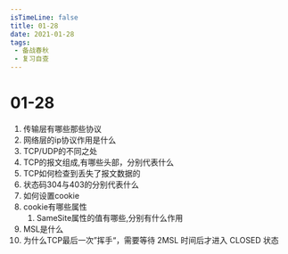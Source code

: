 ```yaml
---
isTimeLine: false
title: 01-28
date: 2021-01-28
tags:
 - 备战春秋
 - 复习自查
---
```

# 01-28

1. 传输层有哪些那些协议
2. 网络层的ip协议作用是什么
3. TCP/UDP的不同之处
4. TCP的报文组成,有哪些头部，分别代表什么
5. TCP如何检查到丢失了报文数据的
6. 状态码304与403的分别代表什么
7. 如何设置cookie
8. cookie有哪些属性
   1. SameSite属性的值有哪些,分别有什么作用
9. MSL是什么
10. 为什么TCP最后一次”挥手“，需要等待 2MSL 时间后才进入 CLOSED 状态

<comment/>
